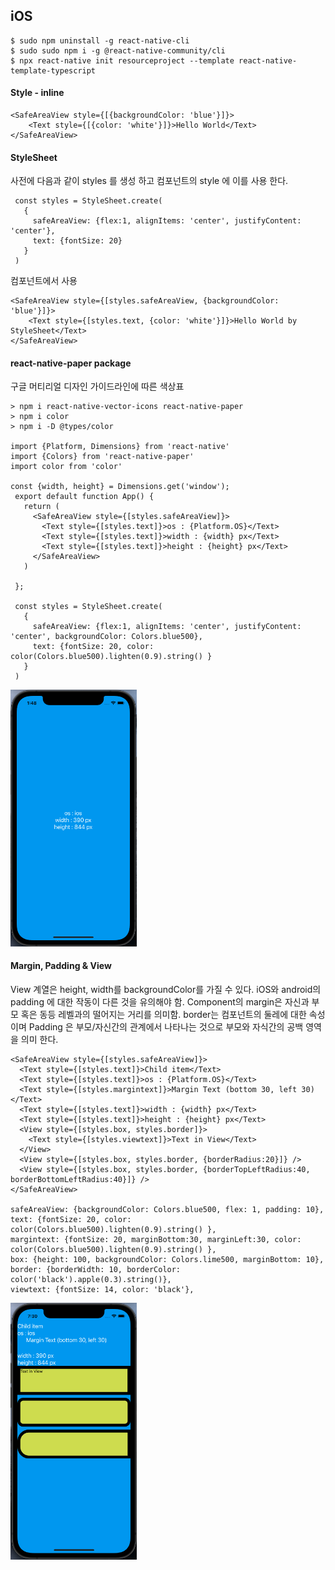 ## iOS
````
$ sudo npm uninstall -g react-native-cli
$ sudo sudo npm i -g @react-native-community/cli
$ npx react-native init resourceproject --template react-native-template-typescript
````


#### Style - inline
````
<SafeAreaView style={[{backgroundColor: 'blue'}]}>
    <Text style={[{color: 'white'}]}>Hello World</Text>
</SafeAreaView>
````

#### StyleSheet
사전에 다음과 같이 styles 를 생성 하고 컴포넌트의 style 에 이를 사용 한다.  
````
 const styles = StyleSheet.create(
   {
     safeAreaView: {flex:1, alignItems: 'center', justifyContent: 'center'},
     text: {fontSize: 20}
   }
 )
 ````

컴포넌트에서 사용
````
<SafeAreaView style={[styles.safeAreaView, {backgroundColor: 'blue'}]}>
    <Text style={[styles.text, {color: 'white'}]}>Hello World by StyleSheet</Text>
</SafeAreaView>
````

#### react-native-paper package
구글 머티리얼 디자인 가이드라인에 따른 색상표
````
> npm i react-native-vector-icons react-native-paper
> npm i color
> npm i -D @types/color

import {Platform, Dimensions} from 'react-native'
import {Colors} from 'react-native-paper'
import color from 'color'

const {width, height} = Dimensions.get('window');
 export default function App() {
   return (
     <SafeAreaView style={[styles.safeAreaView]}>
       <Text style={[styles.text]}>os : {Platform.OS}</Text>
       <Text style={[styles.text]}>width : {width} px</Text>
       <Text style={[styles.text]}>height : {height} px</Text>
     </SafeAreaView>
   )

 };

 const styles = StyleSheet.create(
   {
     safeAreaView: {flex:1, alignItems: 'center', justifyContent: 'center', backgroundColor: Colors.blue500},
     text: {fontSize: 20, color: color(Colors.blue500).lighten(0.9).string() }
   }
 )
````
<img src="/images/resourceproject/screen01.PNG" width="40%" height="40%">   


#### Margin, Padding  & View
View 계열은 height, width를 backgroundColor를 가질 수 있다. iOS와 android의 padding 에 대한 작동이 다른 것을 유의해야 함. 
Component의 margin은 자신과 부모 혹은 동등 레벨과의 떨어지는 거리를 의미함. border는 컴포넌트의 둘레에 대한 속성이며 Padding 은 부모/자신간의 관계에서 나타나는 것으로 부모와 자식간의 공백 영역을 의미 한다.    
````
<SafeAreaView style={[styles.safeAreaView]}>
  <Text style={[styles.text]}>Child item</Text>
  <Text style={[styles.text]}>os : {Platform.OS}</Text>
  <Text style={[styles.margintext]}>Margin Text (bottom 30, left 30)</Text>
  <Text style={[styles.text]}>width : {width} px</Text>
  <Text style={[styles.text]}>height : {height} px</Text>
  <View style={[styles.box, styles.border]}>
    <Text style={[styles.viewtext]}>Text in View</Text>
  </View>
  <View style={[styles.box, styles.border, {borderRadius:20}]} />
  <View style={[styles.box, styles.border, {borderTopLeftRadius:40, borderBottomLeftRadius:40}]} />
</SafeAreaView>

safeAreaView: {backgroundColor: Colors.blue500, flex: 1, padding: 10},
text: {fontSize: 20, color: color(Colors.blue500).lighten(0.9).string() },
margintext: {fontSize: 20, marginBottom:30, marginLeft:30, color: color(Colors.blue500).lighten(0.9).string() },
box: {height: 100, backgroundColor: Colors.lime500, marginBottom: 10},
border: {borderWidth: 10, borderColor: color('black').apple(0.3).string()},
viewtext: {fontSize: 14, color: 'black'},
````
<img src="/images/resourceproject/screen02.PNG" width="40%" height="40%">   